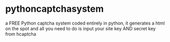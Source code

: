 # pythoncaptchasystem
a FREE Python captcha system coded entirely in python, it generates a html on the spot and all you need to do is input your site key AND secret key from hcaptcha
